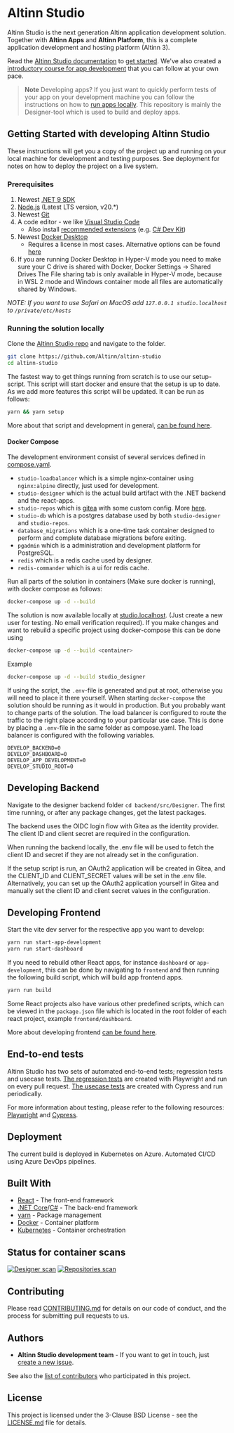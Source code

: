 # Altinn Studio

Altinn Studio is the next generation Altinn application development solution. Together with **Altinn Apps** and
**Altinn Platform**, this is a complete application development and hosting platform (Altinn 3).

Read the [Altinn Studio documentation][1] to [get started][2].
We've also created a [introductory course for app development][3] that you can follow at your own pace.

> **Note** Developing apps?
> If you just want to quickly perform tests of your app on your development machine you can follow the instructions on
> how to [run apps locally][4]. This repository is mainly the Designer-tool which is used to build and
> deploy apps.

## Getting Started with developing Altinn Studio

These instructions will get you a copy of the project up and running on your local machine for development and testing purposes.
See deployment for notes on how to deploy the project on a live system.

### Prerequisites

1. Newest [.NET 9 SDK][5]
2. [Node.js][6] (Latest LTS version, v20.\*)
3. Newest [Git][7]
4. A code editor - we like [Visual Studio Code][8]
   - Also install [recommended extensions][9] (e.g. [C# Dev Kit][10])
5. Newest [Docker Desktop][11]
   - Requires a license in most cases. Alternative options can be found [here][12]
6. If you are running Docker Desktop in Hyper-V mode you need to make sure your C drive is shared with Docker, Docker
   Settings -> Shared Drives The File sharing tab is only available in Hyper-V mode, because in WSL 2 mode and Windows
   container mode all files are automatically shared by Windows.

_NOTE: If you want to use Safari on MacOS add `127.0.0.1 studio.localhost` to `/private/etc/hosts`_

### Running the solution locally

Clone the [Altinn Studio repo][13] and navigate to the folder.

```bash
git clone https://github.com/Altinn/altinn-studio
cd altinn-studio
```

The fastest way to get things running from scratch is to use our setup-script. This script will start docker and
ensure that the setup is up to date. As we add more features this script will be updated. It can be run as follows:

```bash
yarn && yarn setup
```

More about that script and development in general, [can be found here](development/README.md).

#### Docker Compose

The development environment consist of several services defined in [compose.yaml](compose.yaml).

- `studio-loadbalancer` which is a simple nginx-container using `nginx:alpine` directly, just used for development.
- `studio-designer` which is the actual build artifact with the .NET backend and the react-apps.
- `studio-repos` which is [gitea][14] with some custom config. More [here](gitea/README.md).
- `studio-db` which is a postgres database used by both `studio-designer` and `studio-repos`.
- `database_migrations` which is a one-time task container designed to perform and complete database migrations before exiting.
- `pgadmin` which is a administration and development platform for PostgreSQL.
- `redis` which is a redis cache used by designer.
- `redis-commander` which is a ui for redis cache.

Run all parts of the solution in containers (Make sure docker is running), with docker compose as follows:

```bash
docker-compose up -d --build
```

The solution is now available locally at [studio.localhost][15]. (Just create a new user for testing. No email
verification required). If you make changes and want to rebuild a specific project using docker-compose this can be done using

```bash
docker-compose up -d --build <container>
```

Example

```bash
docker-compose up -d --build studio_designer
```

If using the script, the `.env`-file is generated and put at root, otherwise you will need to place it there yourself.
When starting `docker-compose` the solution should be running as it would in production. But you probably want to change
parts of the solution. The load balancer is configured to route the traffic to the right place according to your
particular use case. This is done by placing a `.env`-file in the same folder as compose.yaml. The load balancer
is configured with the following variables.

```dotenv
DEVELOP_BACKEND=0
DEVELOP_DASHBOARD=0
DEVELOP_APP_DEVELOPMENT=0
DEVELOP_STUDIO_ROOT=0
```

## Developing Backend

Navigate to the designer backend folder `cd backend/src/Designer`. The first time running, or after any package changes,
get the latest packages.

The backend uses the OIDC login flow with Gitea as the identity provider. The client ID and client secret are required in the configuration.

When running the backend locally, the .env file will be used to fetch the client ID and secret if they are not already set in the configuration.

If the setup script is run, an OAuth2 application will be created in Gitea, and the CLIENT_ID and CLIENT_SECRET values will be set in the .env file. Alternatively, you can set up the OAuth2 application yourself in Gitea and manually set the client ID and client secret values in the configuration.

## Developing Frontend

Start the vite dev server for the respective app you want to develop:

```bash
yarn run start-app-development
yarn run start-dashboard
```

If you need to rebuild other React apps, for instance `dashboard` or `app-development`, this can be done by navigating
to `frontend` and then running the following build script, which will build app frontend apps.

```bash
yarn run build
```

Some React projects also have various other predefined scripts, which can be viewed in the `package.json` file
which is located in the root folder of each react project, example `frontend/dashboard`.

More about developing frontend [can be found here](frontend/README.md).

## End-to-end tests

Altinn Studio has two sets of automated end-to-end tests; regression tests and usecase tests. [The regression tests][17] are created with Playwright and run on every pull request. [The usecase tests][18] are created with Cypress and run periodically.

For more information about testing, please refer to the following resources: [Playwright](frontend/testing/playwright/README.md) and [Cypress](frontend/testing/cypress/README.md).

## Deployment

The current build is deployed in Kubernetes on Azure. Automated CI/CD using Azure DevOps pipelines.

## Built With

- [React][19] - The front-end framework
- [.NET Core][20]/[C#][21] - The back-end framework
- [yarn][22] - Package management
- [Docker][23] - Container platform
- [Kubernetes][24] - Container orchestration

## Status for container scans

[![Designer scan](https://github.com/altinn/altinn-studio/actions/workflows/designer-scan.yml/badge.svg)](https://github.com/Altinn/altinn-studio/actions/workflows/designer-scan.yml)
[![Repositories scan](https://github.com/altinn/altinn-studio/actions/workflows/repositories-scan.yml/badge.svg)](https://github.com/Altinn/altinn-studio/actions/workflows/repositories-scan.yml)

## Contributing

Please read [CONTRIBUTING.md](CONTRIBUTING.md) for details on our code of conduct, and the process for submitting pull requests to us.

## Authors

- **Altinn Studio development team** - If you want to get in touch, just [create a new issue][25].

See also the [list of contributors][26] who participated in this project.

## License

This project is licensed under the 3-Clause BSD License - see the [LICENSE.md](LICENSE.md) file for details.

[1]: https://docs.altinn.studio/
[2]: https://docs.altinn.studio/altinn-studio/getting-started/
[3]: https://docs.altinn.studio/altinn-studio/getting-started/app-dev-course/
[4]: https://github.com/Altinn/app-localtest
[5]: https://dotnet.microsoft.com/download/dotnet/9.0
[6]: https://nodejs.org
[7]: https://git-scm.com/downloads
[8]: https://code.visualstudio.com/Download
[9]: https://code.visualstudio.com/docs/editor/extension-gallery#_workspace-recommended-extensions
[10]: https://marketplace.visualstudio.com/items?itemName=ms-dotnettools.csdevkit
[11]: https://www.docker.com/products/docker-desktop
[12]: https://docs.altinn.studio/community/contributing/handbook/docker/without-docker-desktop/
[13]: https://github.com/Altinn/altinn-studio
[14]: https://gitea.io/
[15]: http://studio.localhost
[16]: https://github.com/Altinn/app-template-dotnet
[17]: https://github.com/Altinn/altinn-studio/tree/main/frontend/testing/playwright
[18]: https://github.com/Altinn/altinn-studio/tree/main/frontend/testing/cypress
[19]: https://reactjs.org/
[20]: https://docs.microsoft.com/en-us/dotnet/core/
[21]: https://docs.microsoft.com/en-us/dotnet/csharp/
[22]: https://yarnpkg.com/
[23]: https://www.docker.com/
[24]: https://kubernetes.io/
[25]: https://github.com/Altinn/altinn-studio/issues/new/choose
[26]: https://github.com/Altinn/altinn-studio/graphs/contributors
